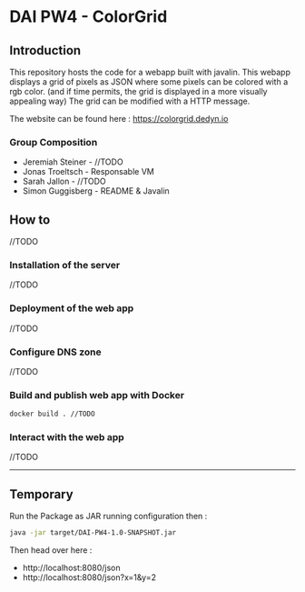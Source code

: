 # DAI PW4 - ColorGrid

## Introduction

This repository hosts the code for a webapp built with javalin.
This webapp displays a grid of pixels as JSON where some pixels can be colored with a rgb color.
(and if time permits, the grid is displayed in a more visually appealing way)
The grid can be modified with a HTTP message.

The website can be found here : https://colorgrid.dedyn.io

### Group Composition
- Jeremiah Steiner - //TODO
- Jonas Troeltsch - Responsable VM
- Sarah Jallon - //TODO 
- Simon Guggisberg - README & Javalin

## How to

//TODO

### Installation of the server

//TODO

### Deployment of the web app

//TODO

### Configure DNS zone

//TODO

### Build and publish web app with Docker

```bash
docker build . //TODO
```

### Interact with the web app

//TODO

----------------------------------

## Temporary

Run the Package as JAR running configuration then :

```bash
java -jar target/DAI-PW4-1.0-SNAPSHOT.jar
```

Then head over here : 
- http://localhost:8080/json
- http://localhost:8080/json?x=1&y=2
